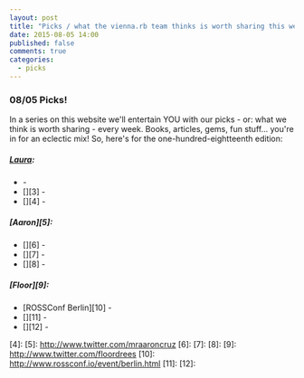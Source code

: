 ```yaml
---
layout: post
title: "Picks / what the vienna.rb team thinks is worth sharing this week"
date: 2015-08-05 14:00
published: false
comments: true
categories:
  - picks
---
```


### 08/05 Picks!

In a series on this website we'll entertain YOU with our picks - or: what we think is worth sharing - every week.
Books, articles, gems, fun stuff... you're in for an eclectic mix! So, here's for the one-hundred-eightteenth edition:

##### [Laura][1]:
- [][2] -
- [][3] -
- [][4] -

##### [Aaron][5]:
- [][6] -
- [][7] -
- [][8] -


##### [Floor][9]:
- [ROSSConf Berlin][10] -
- [][11] -
- [][12] -


[1]: http://www.twitter.com/alicetragedy
[2]:
[3]:
[4]:
[5]: http://www.twitter.com/mraaroncruz
[6]:
[7]:
[8]:
[9]: http://www.twitter.com/floordrees
[10]: http://www.rossconf.io/event/berlin.html
[11]:
[12]:
